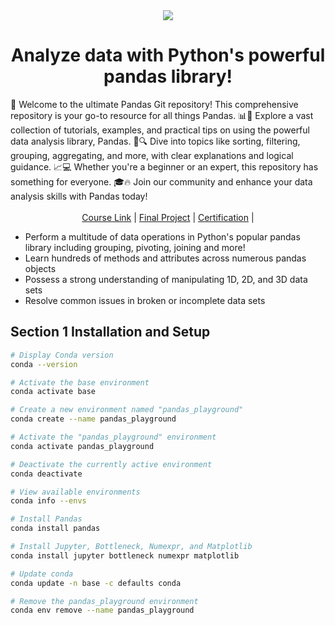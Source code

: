 <div align=center>
    <img src="https://upload.wikimedia.org/wikipedia/commons/thumb/e/ed/Pandas_logo.svg/1200px-Pandas_logo.svg.png">
    <h1> Analyze data with Python's powerful pandas library!  </h1>
</div>
🐼 Welcome to the ultimate Pandas Git repository! This comprehensive repository is your go-to resource for all things Pandas. 📊🐍 Explore a vast collection of tutorials, examples, and practical tips on using the powerful data analysis library, Pandas. 💪🔍 Dive into topics like sorting, filtering, grouping, aggregating, and more, with clear explanations and logical guidance. 📈💻 Whether you're a beginner or an expert, this repository has something for everyone. 🎓🔥 Join our community and enhance your data analysis skills with Pandas today!
<div align=center>
<br>
    <a href="https://www.udemy.com/course/data-analysis-with-pandas/">Course Link</a> |
    <a href=" ">Final Project</a> |
    <a href=" ">Certification</a> |
</div>

- Perform a multitude of data operations in Python's popular pandas library including grouping, pivoting, joining and more!
- Learn hundreds of methods and attributes across numerous pandas objects
- Possess a strong understanding of manipulating 1D, 2D, and 3D data sets
- Resolve common issues in broken or incomplete data sets



## Section 1 Installation and Setup

```bash
# Display Conda version
conda --version

# Activate the base environment
conda activate base

# Create a new environment named "pandas_playground"
conda create --name pandas_playground

# Activate the "pandas_playground" environment
conda activate pandas_playground

# Deactivate the currently active environment
conda deactivate

# View available environments
conda info --envs

# Install Pandas
conda install pandas

# Install Jupyter, Bottleneck, Numexpr, and Matplotlib
conda install jupyter bottleneck numexpr matplotlib

# Update conda
conda update -n base -c defaults conda

# Remove the pandas_playground environment
conda env remove --name pandas_playground
```

```bash

```

